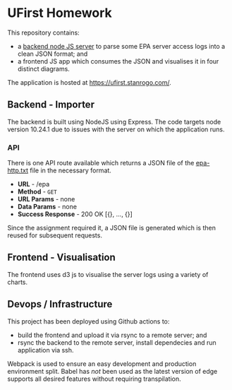 # UFirst Homework

This repository contains:

- a [backend node JS server](importer) to parse some EPA server access logs into a clean JSON format; and
- a frontend JS app which consumes the JSON and visualises it in four distinct diagrams.

The application is hosted at https://ufirst.stanrogo.com/.

## Backend - Importer

The backend is built using NodeJS using Express. The code targets node version 10.24.1 due to issues with the server on which the application runs.

### API

There is one API route available which returns a JSON file of the [epa-http.txt](importer/epa-http.txt) file in the necessary format.

- **URL** - /epa
- **Method** - `GET`
- **URL Params** - none
- **Data Params** - none
- **Success Response** - 200 OK [{}, ..., {}]

Since the assignment required it, a JSON file is generated which is then reused for subsequent requests.

## Frontend - Visualisation

The frontend uses d3 js to visualise the server logs using a variety of charts.

## Devops / Infrastructure

This project has been deployed using Github actions to:

- build the frontend and upload it via rsync to a remote server; and
- rsync the backend to the remote server, install dependecies and run application via ssh.

Webpack is used to ensure an easy development and production environment split.
Babel has *not* been used as the latest version of edge supports all desired features without requiring transpilation.
